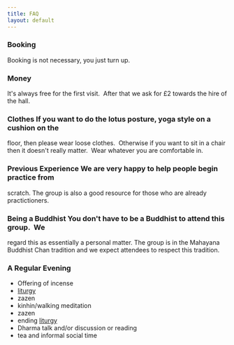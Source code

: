```yaml
---
title: FAQ
layout: default
---
```


### Booking
Booking is not necessary, you just turn up.


### Money
It's always free for the first visit.  After that we ask for £2 towards the hire of the hall.


### Clothes If you want to do the lotus posture, yoga style on a cushion on the
floor, then please wear loose clothes.  Otherwise if you want to sit in a chair
then it doesn't really matter.  Wear whatever you are comfortable in.


### Previous Experience We are very happy to help people begin practice from
scratch. The group is also a good resource for those who are already
practictioners.


### Being a Buddhist You don't have to be a Buddhist to attend this group.  We
regard this as essentially a personal matter. The group is in the Mahayana
Buddhist Chan tradition and we expect attendees to respect this tradition.


### A Regular Evening

* Offering of incense
* [liturgy](/pages/liturgy/)
* zazen
* kinhin/walking meditation
* zazen
* ending [liturgy](/pages/liturgy/)
* Dharma talk and/or discussion or reading
* tea and informal social time
